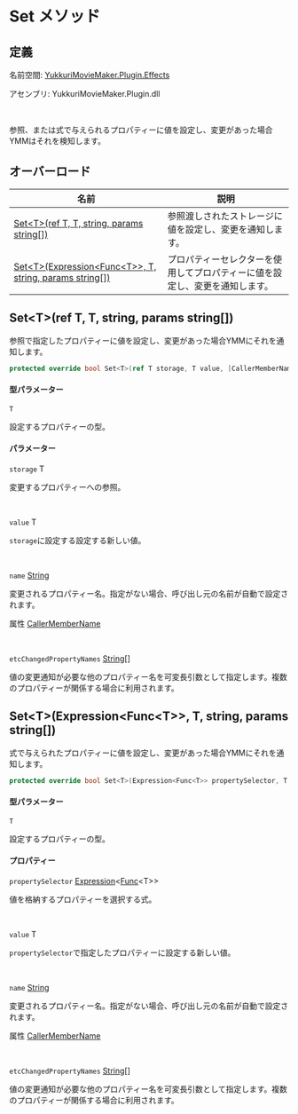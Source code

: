 # Set メソッド

## 定義

名前空間: [YukkuriMovieMaker.Plugin.Effects](../../index)

アセンブリ: YukkuriMovieMaker.Plugin.dll

<br/>

参照、または式で与えられるプロパティーに値を設定し、変更があった場合YMMはそれを検知します。

## オーバーロード

| 名前                                                                                                              | 説明                                     |
| --------------------------------------------------------------------------------------------------------------- | -------------------------------------- |
| [Set<T\>(ref T, T, string, params string[])](Set#settref-t-t-string-params-string)                           | 参照渡しされたストレージに値を設定し、変更を通知します。           |
| [Set<T\>(Expression<Func<T\>\>, T, string, params string[])](Set#settexpressionfunct-t-string-params-string) | プロパティーセレクターを使用してプロパティーに値を設定し、変更を通知します。 |

## Set<T\>(ref T, T, string, params string\[])

参照で指定したプロパティーに値を設定し、変更があった場合YMMにそれを通知します。

```csharp
protected override bool Set<T>(ref T storage, T value, [CallerMemberName] string name = "", params string[] etcChangedPropertyNames);
```

#### 型パラメーター

`T`

設定するプロパティーの型。

#### パラメーター

`storage` T

変更するプロパティーへの参照。

<br/>

`value` T

`storage`に設定する設定する新しい値。

<br/>

`name` [String](https://learn.microsoft.com/ja-jp/dotnet/api/system.string)

変更されるプロパティー名。指定がない場合、呼び出し元の名前が自動で設定されます。

属性 [CallerMemberName](https://learn.microsoft.com/ja-jp/dotnet/api/system.runtime.compilerservices.callermembernameattribute)

<br/>

`etcChangedPropertyNames` [String](https://learn.microsoft.com/ja-jp/dotnet/api/system.string)\[]

値の変更通知が必要な他のプロパティー名を可変長引数として指定します。複数のプロパティーが関係する場合に利用されます。

## Set<T\>(Expression<Func<T\>\>, T, string, params string\[])

式で与えられたプロパティーに値を設定し、変更があった場合YMMにそれを通知します。

```csharp
protected override bool Set<T>(Expression<Func<T>> propertySelector, T value, [CallerMemberName] string name = "", params string[] etcChangedPropertyNames);
```

#### 型パラメーター

`T`

設定するプロパティーの型。

#### プロパティー

`propertySelector` [Expression](https://learn.microsoft.com/ja-jp/dotnet/api/system.linq.expressions.expression-1)<[Func](https://learn.microsoft.com/ja-jp/dotnet/api/system.func-1)<T\>\>

値を格納するプロパティーを選択する式。

<br/>

`value` T

`propertySelector`で指定したプロパティーに設定する新しい値。

<br/>

`name` [String](https://learn.microsoft.com/ja-jp/dotnet/api/system.string)

変更されるプロパティー名。指定がない場合、呼び出し元の名前が自動で設定されます。

属性 [CallerMemberName](https://learn.microsoft.com/ja-jp/dotnet/api/system.runtime.compilerservices.callermembernameattribute)

<br/>

`etcChangedPropertyNames` [String](https://learn.microsoft.com/ja-jp/dotnet/api/system.string)\[]

値の変更通知が必要な他のプロパティー名を可変長引数として指定します。複数のプロパティーが関係する場合に利用されます。